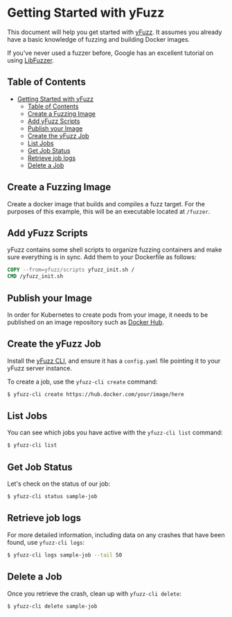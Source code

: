 # Getting Started with yFuzz
This document will help you get started with [yFuzz](https://github.com/yahoo/yfuzz). It assumes you already have a basic knowledge of fuzzing and building Docker images.

If you've never used a fuzzer before, Google has an excellent tutorial on using [LibFuzzer](https://github.com/google/fuzzer-test-suite/blob/master/tutorial/libFuzzerTutorial.md).

## Table of Contents
- [Getting Started with yFuzz](#getting-started-with-yfuzz)
  - [Table of Contents](#table-of-contents)
  - [Create a Fuzzing Image](#create-a-fuzzing-image)
  - [Add yFuzz Scripts](#add-yfuzz-scripts)
  - [Publish your Image](#publish-your-image)
  - [Create the yFuzz Job](#create-the-yfuzz-job)
  - [List Jobs](#list-jobs)
  - [Get Job Status](#get-job-status)
  - [Retrieve job logs](#retrieve-job-logs)
  - [Delete a Job](#delete-a-job)

## Create a Fuzzing Image
Create a docker image that builds and compiles a fuzz target. For the purposes of this example, this will be an executable located at `/fuzzer`.

## Add yFuzz Scripts
yFuzz contains some shell scripts to organize fuzzing containers and make sure everything is in sync. Add them to your Dockerfile as follows:

```Dockerfile
COPY --from=yfuzz/scripts yfuzz_init.sh /
CMD /yfuzz_init.sh
```

## Publish your Image
In order for Kubernetes to create pods from your image, it needs to be published on an image repository such as [Docker Hub](https://hub.docker.com/).

## Create the yFuzz Job
Install the [yFuzz CLI](../cmd/yfuzz-cli), and ensure it has a `config.yaml` file pointing it to your yFuzz server instance.

To create a job, use the `yfuzz-cli create` command:

```bash
$ yfuzz-cli create https://hub.docker.com/your/image/here
```

## List Jobs
You can see which jobs you have active with the `yfuzz-cli list` command:

```bash
$ yfuzz-cli list
```

## Get Job Status
Let's check on the status of our job:

```bash
$ yfuzz-cli status sample-job
```

## Retrieve job logs
For more detailed information, including data on any crashes that have been found, use `yfuzz-cli logs`:

```bash
$ yfuzz-cli logs sample-job --tail 50
```

## Delete a Job
Once you retrieve the crash, clean up with `yfuzz-cli delete`:

```bash
$ yfuzz-cli delete sample-job
```